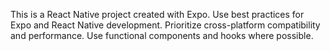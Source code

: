 <!-- Use this file to provide workspace-specific custom instructions to Copilot. For more details, visit https://code.visualstudio.com/docs/copilot/copilot-customization#_use-a-githubcopilotinstructionsmd-file -->

This is a React Native project created with Expo. Use best practices for Expo and React Native development. Prioritize cross-platform compatibility and performance. Use functional components and hooks where possible.

